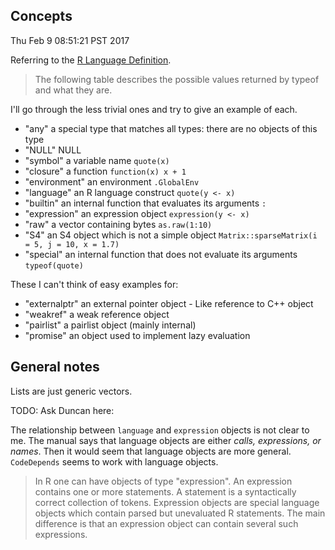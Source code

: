 ## Concepts

Thu Feb  9 08:51:21 PST 2017

Referring to the [R Language
Definition](https://cran.r-project.org/doc/manuals/r-release/R-lang.html).

> The following table describes the possible values returned by typeof and
> what they are.

I'll go through the less trivial ones and try to give an example of each.

- "any"	a special type that matches all types: there are no objects of this type
- "NULL"	NULL
- "symbol"	a variable name     `quote(x)`
- "closure"	a function      `function(x) x + 1`
- "environment"	an environment      `.GlobalEnv`
- "language"	an R language construct     `quote(y <- x)`
- "builtin"	an internal function that evaluates its arguments   `:`
- "expression"	an expression object    `expression(y <- x)`
- "raw"	a vector containing bytes   `as.raw(1:10)`
- "S4"	an S4 object which is not a simple object `Matrix::sparseMatrix(i = 5, j = 10, x = 1.7)`
- "special"	an internal function that does not evaluate its arguments `typeof(quote)`

These I can't think of easy examples for:

- "externalptr"	an external pointer object - Like reference to C++ object
- "weakref"	a weak reference object
- "pairlist"	a pairlist object (mainly internal)
- "promise"	an object used to implement lazy evaluation

## General notes

Lists are just generic vectors.

TODO: Ask Duncan here:

The relationship between `language` and `expression` objects is not clear
to me. The manual says that language objects are either _calls, expressions, or names_.
Then it would seem that language objects are more general.
`CodeDepends` seems to work with language objects.

> In R one can have objects of type "expression". An expression contains one
> or more statements. A statement is a syntactically correct collection of
> tokens. Expression objects are special language objects which contain
> parsed but unevaluated R statements. The main difference is that an
> expression object can contain several such expressions. 

